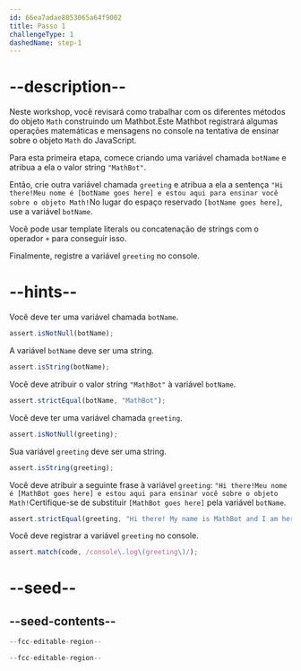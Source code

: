 ```yaml
---
id: 66ea7adae8053065a64f9002
title: Passo 1
challengeType: 1
dashedName: step-1
---
```


# --description--

Neste workshop, você revisará como trabalhar com os diferentes métodos do objeto `Math` construindo um Mathbot.Este Mathbot registrará algumas operações matemáticas e mensagens no console na tentativa de ensinar sobre o objeto `Math` do JavaScript.

Para esta primeira etapa, comece criando uma variável chamada `botName` e atribua a ela o valor string `"MathBot"`.

Então, crie outra variável chamada `greeting` e atribua a ela a sentença `"Hi there!Meu nome é [botName goes here] e estou aqui para ensinar você sobre o objeto Math!`No lugar do espaço reservado `[botName goes here]`, use a variável `botName`. 

Você pode usar template literals ou concatenação de strings com o operador `+` para conseguir isso.

Finalmente, registre a variável `greeting` no console.

# --hints--

Você deve ter uma variável chamada `botName`.

```js
assert.isNotNull(botName);
```

A variável `botName` deve ser uma string.

```js
assert.isString(botName);
```

Você deve atribuir o valor string `"MathBot"` à variável `botName`.

```js
assert.strictEqual(botName, "MathBot");
```

Você deve ter uma variável chamada `greeting`.

```js
assert.isNotNull(greeting);
```

Sua variável `greeting` deve ser uma string.

```js
assert.isString(greeting);
```

Você deve atribuir a seguinte frase à variável `greeting`: `"Hi there!Meu nome é [MathBot goes here] e estou aqui para ensinar você sobre o objeto Math!`Certifique-se de substituir `[MathBot goes here]` pela variável `botName`.

```js
assert.strictEqual(greeting, "Hi there! My name is MathBot and I am here to teach you about the Math object!");
```

Você deve registrar a variável `greeting` no console.

```js
assert.match(code, /console\.log\(greeting\)/);
```

# --seed--

## --seed-contents--

```js
--fcc-editable-region--

--fcc-editable-region--
```
